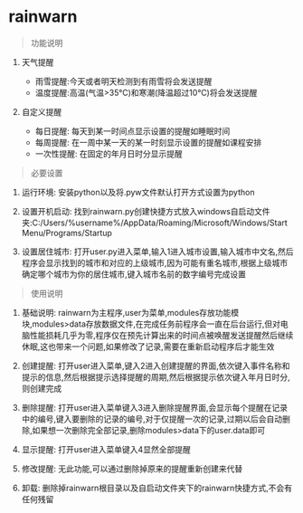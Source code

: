 # rainwarn

>功能说明
1. 天气提醒
    
    + 雨雪提醒:今天或者明天检测到有雨雪将会发送提醒
    + 温度提醒:高温(气温>35℃)和寒潮(降温超过10℃)将会发送提醒

2. 自定义提醒
    
    + 每日提醒: 每天到某一时间点显示设置的提醒如睡眠时间
    + 每周提醒: 在一周中某一天的某一时刻显示设置的提醒如课程安排
    + 一次性提醒: 在固定的年月日时分显示提醒

>必要设置
1. 运行环境: 安装python以及将.pyw文件默认打开方式设置为python

2. 设置开机启动: 找到rainwarn.py创建快捷方式放入windows自启动文件夹:C:/Users/%username%/AppData/Roaming/Microsoft/Windows/Start Menu/Programs/Startup

3. 设置居住城市: 打开user.py进入菜单,输入1进入城市设置,输入城市中文名,然后程序会显示找到的城市和对应的上级城市,因为可能有重名城市,根据上级城市确定哪个城市为你的居住城市,键入城市名前的数字编号完成设置

>使用说明

1. 基础说明: rainwarn为主程序,user为菜单,modules存放功能模块,modules>data存放数据文件,在完成任务前程序会一直在后台运行,但对电脑性能损耗几乎为零,程序仅在预先计算出来的时间点被唤醒发送提醒然后继续休眠,这也带来一个问题,如果修改了记录,需要在重新启动程序后才能生效

2. 创建提醒: 打开user进入菜单,键入2进入创建提醒的界面,依次键入事件名称和提示的信息,然后根据提示选择提醒的周期,然后根据提示依次键入年月日时分,则创建完成

3. 删除提醒: 打开user进入菜单键入3进入删除提醒界面,会显示每个提醒在记录中的编号,键入要删除的记录的编号,对于仅提醒一次的记录,过期以后会自动删除,如果想一次删除完全部记录,删除modules>data下的user.data即可

4. 显示提醒: 打开user进入菜单键入4显然全部提醒

5. 修改提醒: 无此功能,可以通过删除掉原来的提醒重新创建来代替

6. 卸载: 删除掉rainwarn根目录以及自启动文件夹下的rainwarn快捷方式,不会有任何残留